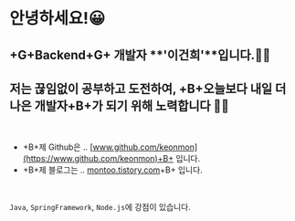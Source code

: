 <br />

# 안녕하세요!😀

## +G+Backend+G+ 개발자 **'이건희'**입니다.🙋‍♂️

## 저는 끊임없이 공부하고 도전하여, +B+오늘보다 내일 더 나은 개발자+B+가 되기 위해 노력합니다 🧑‍💻

<br />

- +B+제 Github은 .. [www.github.com/keonmon](https://www.github.com/keonmon)+B+ 입니다.
- +B+제 블로그는 .. [montoo.tistory.com](https://montoo.tistory.com/)+B+ 입니다.

<br />



`Java`, `SpringFramework`, `Node.js`에 강점이 있습니다.


<!-- ## - +R+Red HighLight+R+

## - +G+Green HighLight+G+

## - +B+Blue HighLight+B+ -->
<!-- & 흑백 체크리스트

- 색이 있는 체크리스트

1. 순서가 있는 리스트
2. 순서가 있는 리스트
3. 순서가 있는 리스트
4. 순서가 있는 리스트 -->

<br />
<br />
